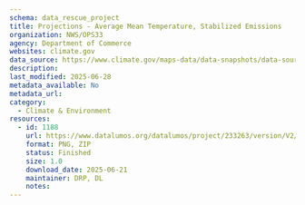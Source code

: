 ```yaml
---
schema: data_rescue_project 
title: Projections - Average Mean Temperature, Stabilized Emissions
organization: NWS/OPS33
agency: Department of Commerce
websites: climate.gov
data_source: https://www.climate.gov/maps-data/data-snapshots/data-source/projections-average-mean-temperature-stabilized-emissions
description: 
last_modified: 2025-06-28
metadata_available: No
metadata_url: 
category:
  - Climate & Environment 
resources:
  - id: 1188
    url: https://www.datalumos.org/datalumos/project/233263/version/V2/view
    format: PNG, ZIP
    status: Finished
    size: 1.0
    download_date: 2025-06-21
    maintainer: DRP, DL
    notes: 
---
```

